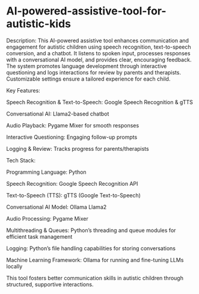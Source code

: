 # AI-powered-assistive-tool-for-autistic-kids

Description:
This AI-powered assistive tool enhances communication and engagement for autistic children using speech recognition, text-to-speech conversion, and a chatbot. It listens to spoken input, processes responses with a conversational AI model, and provides clear, encouraging feedback. The system promotes language development through interactive questioning and logs interactions for review by parents and therapists. Customizable settings ensure a tailored experience for each child.

Key Features:

Speech Recognition & Text-to-Speech: Google Speech Recognition & gTTS

Conversational AI: Llama2-based chatbot

Audio Playback: Pygame Mixer for smooth responses

Interactive Questioning: Engaging follow-up prompts

Logging & Review: Tracks progress for parents/therapists

Tech Stack:

Programming Language: Python

Speech Recognition: Google Speech Recognition API

Text-to-Speech (TTS): gTTS (Google Text-to-Speech)

Conversational AI Model: Ollama Llama2

Audio Processing: Pygame Mixer

Multithreading & Queues: Python’s threading and queue modules for efficient task management

Logging: Python’s file handling capabilities for storing conversations

Machine Learning Framework: Ollama for running and fine-tuning LLMs locally

This tool fosters better communication skills in autistic children through structured, supportive interactions.

